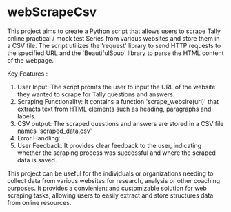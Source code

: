 # webScrapeCsv
This project aims to create a Python script that allows users to scrape Tally online practical / mock test Series from various websites and store them in a CSV file. 
The script utilizes the 'request' library to send HTTP requests to the specified URL and the 'BeautifulSoup' library to parse the HTML content of the webpage.

Key Features :
1. User Input: The script promts the user to input the URL of the website they wanted to scrape for Tally questions and answers.
2. Scraping Functionality: It contains a function 'scrape_websire(url)' that extracts text from HTML elements such as heading, paragraphs and labels.
3. CSV output: The scraped questions and answers are stored in a CSV file names 'scraped_data.csv'
4. Error Handling:
5. User Feedback: It provides clear feedback to the user, indicating whether the scraping process was successful and where the scraped data is saved.

This project can be useful for the individuals or organizations needing to collect data from various websites for research, analysis or other coaching purposes. 
It provides a convienient and customizable solution for web scraping tasks, allowing users to easily extract and store structures data from online resources.

